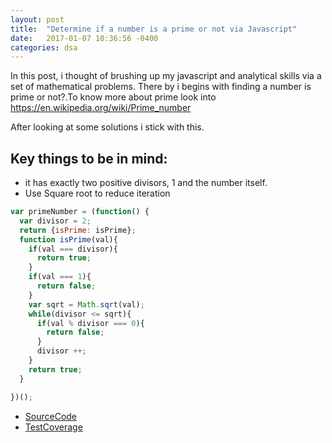 ```yaml
---
layout: post
title:  "Determine if a number is a prime or not via Javascript"
date:   2017-01-07 10:36:56 -0400 
categories: dsa
---
```

In this post, i thought of brushing up my javascript and analytical skills via a set of mathematical problems. There by i begins with finding a number is prime or not?.To know more about prime look into https://en.wikipedia.org/wiki/Prime_number

After looking at some solutions i stick with this.

## Key things to be in mind:
* it has exactly two positive divisors, 1 and the number itself.
* Use Square root to reduce iteration

```javascript
var primeNumber = (function() {
  var divisor = 2;
  return {isPrime: isPrime};
  function isPrime(val){
    if(val === divisor){
      return true;
    }
    if(val === 1){
      return false;
    }
    var sqrt = Math.sqrt(val);
    while(divisor <= sqrt){
      if(val % divisor === 0){
        return false;
      }
      divisor ++;
    }
    return true;
  }

})();
```
* [SourceCode](https://github.com/judearasu/dsa/blob/master/basics/primeNumber.js "IsPrime")
* [TestCoverage](https://github.com/judearasu/dsa/blob/master/tests/primeNumber.spec.js "IsPrimeTestSpec")



